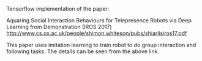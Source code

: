 Tensorflow implementation of the paper: 

Aquaring Social Interaction Behaviours for Telepresence Robots via Deep Learning from Demonstration (IROS 2017)
http://www.cs.ox.ac.uk/people/shimon.whiteson/pubs/shiarlisiros17.pdf

This paper uses imitation learning to train robot to do group interaction and following tasks. The details can be seen from the above link.
